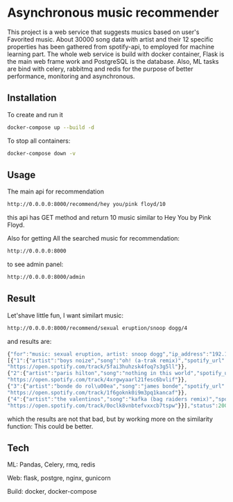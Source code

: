 # Asynchronous music recommender

This project is a web service that suggests musics based on user's Favorited music. About 30000 song data with artist and their 12 specific properties has been gathered from spotify-api, to employed for machine learning part. The whole web service is build with docker container, Flask is the main web frame work and PostgreSQL is the database. Also, ML tasks are bind with celery, rabbitmq and redis for the purpose of better performance, monitoring and asynchronous.

## Installation

To create and run it

```bash
docker-compose up --build -d
```
To stop all containers:

```bash
docker-compose down -v
```


## Usage

The main api for recommendation

```bash
http://0.0.0.0:8000/recommend/hey you/pink floyd/10
```
this api has GET method and return 10 music similar to Hey You by Pink Floyd.

Also for getting All the searched music for recommendation:
```bash
http://0.0.0.0:8000
```
to see admin panel:
```bash
http://0.0.0.0:8000/admin
```
## Result
Let'shave little fun, I want similart music:
```bash
http://0.0.0.0:8000/recommend/sexual eruption/snoop dogg/4
```
and results are:
```js
{"for":"music: sexual eruption, artist: snoop dogg","ip_address":"192.168.128.1","musics":
[{"1":{"artist":"boys noize","song":"oh! (a-trak remix)","spotify_url":
"https://open.spotify.com/track/5fai3huhzsk4foq7s3g5ll"}},
{"2":{"artist":"paris hilton","song":"nothing in this world","spotify_url":
"https://open.spotify.com/track/4xrgwyaarl21fesc6bvlif"}},
{"3":{"artist":"bonde do rol\u00ea","song":"james bonde","spotify_url":
"https://open.spotify.com/track/1f6goknk0i9m3pq1kancaf"}},
{"4":{"artist":"the valentinos","song":"kafka (bag raiders remix)","spotify_url":
"https://open.spotify.com/track/0oclk8vnbtefvxxcb7tspw"}}],"status":200}
```
which the results are not that bad, but by working more on the similarity function: This could be better.

## Tech
ML: Pandas, Celery, rmq, redis

Web: flask, postgre, nginx, gunicorn

Build: docker, docker-compose